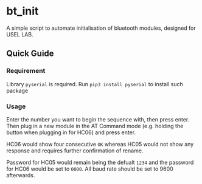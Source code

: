 # bt_init
A simple script to automate initialisation of bluetooth modules, designed for USEL LAB.

## Quick Guide

### Requirement
Library `pyserial` is required. Run `pip3 install pyserial` to install such package

### Usage
Enter the number you want to begin the sequence with, then press enter. Then plug in a new module in the AT Command mode (e.g. holding the button when plugging in for HC06) and press enter.

HC06 would show four consecutive `OK` whereas HC05 would not show any response and requires further confirmation of rename.

Password for HC05 would remain being the defualt `1234` and the password for HC06 would be set to `0000`. All baud rate should be set to 9600 afterwards.
